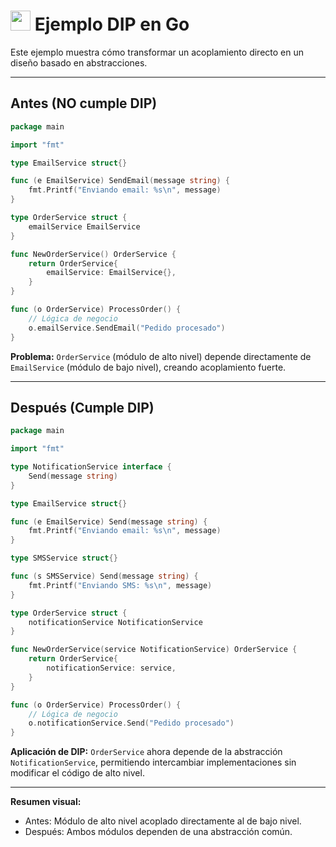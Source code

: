 # <img src="https://cdn.jsdelivr.net/gh/devicons/devicon/icons/go/go-original.svg" width="32"/> Ejemplo DIP en Go

Este ejemplo muestra cómo transformar un acoplamiento directo en un diseño basado en abstracciones.

---

## Antes (NO cumple DIP)
```go
package main

import "fmt"

type EmailService struct{}

func (e EmailService) SendEmail(message string) {
    fmt.Printf("Enviando email: %s\n", message)
}

type OrderService struct {
    emailService EmailService
}

func NewOrderService() OrderService {
    return OrderService{
        emailService: EmailService{},
    }
}

func (o OrderService) ProcessOrder() {
    // Lógica de negocio
    o.emailService.SendEmail("Pedido procesado")
}
```

**Problema:** `OrderService` (módulo de alto nivel) depende directamente de `EmailService` (módulo de bajo nivel), creando acoplamiento fuerte.

---

## Después (Cumple DIP)
```go
package main

import "fmt"

type NotificationService interface {
    Send(message string)
}

type EmailService struct{}

func (e EmailService) Send(message string) {
    fmt.Printf("Enviando email: %s\n", message)
}

type SMSService struct{}

func (s SMSService) Send(message string) {
    fmt.Printf("Enviando SMS: %s\n", message)
}

type OrderService struct {
    notificationService NotificationService
}

func NewOrderService(service NotificationService) OrderService {
    return OrderService{
        notificationService: service,
    }
}

func (o OrderService) ProcessOrder() {
    // Lógica de negocio
    o.notificationService.Send("Pedido procesado")
}
```

**Aplicación de DIP:**
`OrderService` ahora depende de la abstracción `NotificationService`, permitiendo intercambiar implementaciones sin modificar el código de alto nivel.

---

**Resumen visual:**
- Antes: Módulo de alto nivel acoplado directamente al de bajo nivel.
- Después: Ambos módulos dependen de una abstracción común.
